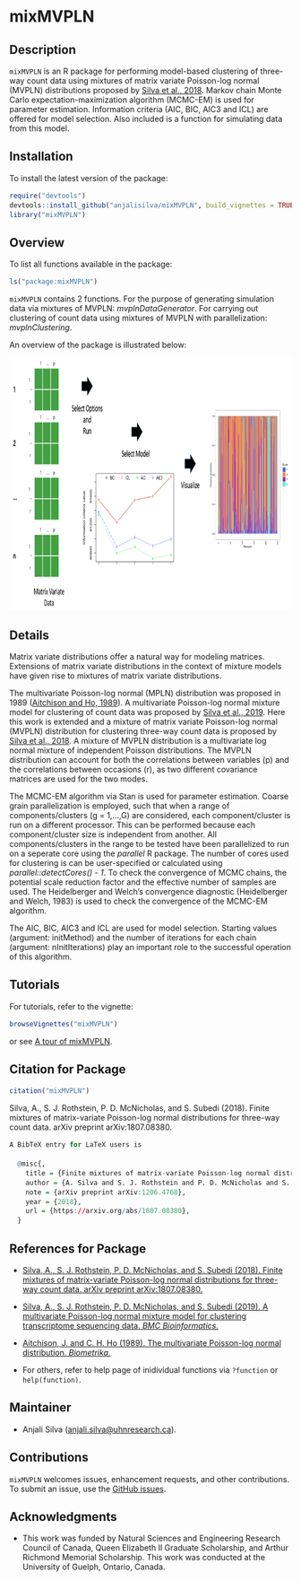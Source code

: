 
<!-- README.md is generated from README.Rmd. Please edit that file -->

# mixMVPLN

<!-- badges: start -->

<!-- badges: end -->

## Description

`mixMVPLN` is an R package for performing model-based clustering of
three-way count data using mixtures of matrix variate Poisson-log normal
(MVPLN) distributions proposed by [Silva et
al., 2018](https://arxiv.org/abs/1807.08380). Markov chain Monte Carlo
expectation-maximization algorithm (MCMC-EM) is used for parameter
estimation. Information criteria (AIC, BIC, AIC3 and ICL) are offered
for model selection. Also included is a function for simulating data
from this model.

## Installation

To install the latest version of the package:

``` r
require("devtools")
devtools::install_github("anjalisilva/mixMVPLN", build_vignettes = TRUE)
library("mixMVPLN")
```

## Overview

To list all functions available in the package:

``` r
ls("package:mixMVPLN")
```

`mixMVPLN` contains 2 functions. For the purpose of generating
simulation data via mixtures of MVPLN: *mvplnDataGenerator*. For
carrying out clustering of count data using mixtures of MVPLN with
parallelization: *mvplnClustering*.

An overview of the package is illustrated below:

<div style="text-align:center">

<img src="inst/extdata/Overview_mixMVPLN.png" width="800" height="450"/>

<div style="text-align:left">

<div style="text-align:left">

<div style="text-align:left">

## Details

Matrix variate distributions offer a natural way for modeling matrices.
Extensions of matrix variate distributions in the context of mixture
models have given rise to mixtures of matrix variate distributions.

The multivariate Poisson-log normal (MPLN) distribution was proposed in
1989 ([Aitchison and
Ho, 1989](https://www.jstor.org/stable/2336624?seq=1)). A multivariate
Poisson-log normal mixture model for clustering of count data was
proposed by [Silva et
al., 2019](https://pubmed.ncbi.nlm.nih.gov/31311497/). Here this work is
extended and a mixture of matrix variate Poisson-log normal (MVPLN)
distribution for clustering three-way count data is proposed by [Silva
et al., 2018](https://arxiv.org/abs/1807.08380). A mixture of MVPLN
distribution is a multivariate log normal mixture of independent Poisson
distributions. The MVPLN distribution can account for both the
correlations between variables (p) and the correlations between
occasions (r), as two different covariance matrices are used for the two
modes.

The MCMC-EM algorithm via Stan is used for parameter estimation. Coarse
grain parallelization is employed, such that when a range of
components/clusters (g = 1,…,G) are considered, each component/cluster
is run on a different processor. This can be performed because each
component/cluster size is independent from another. All
components/clusters in the range to be tested have been parallelized to
run on a seperate core using the *parallel* R package. The number of
cores used for clustering is can be user-specified or calculated using
*parallel::detectCores() - 1*. To check the convergence of MCMC chains,
the potential scale reduction factor and the effective number of samples
are used. The Heidelberger and Welch’s convergence diagnostic
(Heidelberger and Welch, 1983) is used to check the convergence of the
MCMC-EM algorithm.

The AIC, BIC, AIC3 and ICL are used for model selection. Starting values
(argument: initMethod) and the number of iterations for each chain
(argument: nInitIterations) play an important role to the successful
operation of this algorithm.

## Tutorials

For tutorials, refer to the vignette:

``` r
browseVignettes("mixMVPLN")
```

or see [A tour of
mixMVPLN](https://github.com/anjalisilva/mixMVPLN/blob/master/vignettes/Introduction_mixMVPLN.md).

## Citation for Package

``` r
citation("mixMVPLN")
```

Silva, A., S. J. Rothstein, P. D. McNicholas, and S. Subedi (2018).
Finite mixtures of matrix-variate Poisson-log normal distributions for
three-way count data. arXiv preprint arXiv:1807.08380.

``` r
A BibTeX entry for LaTeX users is

  @misc{,
    title = {Finite mixtures of matrix-variate Poisson-log normal distributions for three-way count data},
    author = {A. Silva and S. J. Rothstein and P. D. McNicholas and S. Subedi},
    note = {arXiv preprint arXiv:1206.4768},
    year = {2018},
    url = {https://arxiv.org/abs/1807.08380},
  }
```

## References for Package

  - [Silva, A., S. J. Rothstein, P. D. McNicholas, and S. Subedi (2018).
    Finite mixtures of matrix-variate Poisson-log normal distributions
    for three-way count data. arXiv preprint
    arXiv:1807.08380.](https://arxiv.org/abs/1807.08380)

  - [Silva, A., S. J. Rothstein, P. D. McNicholas, and S. Subedi (2019).
    A multivariate Poisson-log normal mixture model for clustering
    transcriptome sequencing data. *BMC
    Bioinformatics.*](https://pubmed.ncbi.nlm.nih.gov/31311497/)

  - [Aitchison, J. and C. H. Ho (1989). The multivariate Poisson-log
    normal distribution.
    *Biometrika.*](https://www.jstor.org/stable/2336624?seq=1)

  - For others, refer to help page of inidividual functions via
    `?function` or `help(function)`.

## Maintainer

  - Anjali Silva (<anjali.silva@uhnresearch.ca>).

## Contributions

`mixMVPLN` welcomes issues, enhancement requests, and other
contributions. To submit an issue, use the [GitHub
issues](https://github.com/anjalisilva/mixMVPLN/issues).

## Acknowledgments

  - This work was funded by Natural Sciences and Engineering Research
    Council of Canada, Queen Elizabeth II Graduate Scholarship, and
    Arthur Richmond Memorial Scholarship. This work was conducted at the
    University of Guelph, Ontario, Canada.
